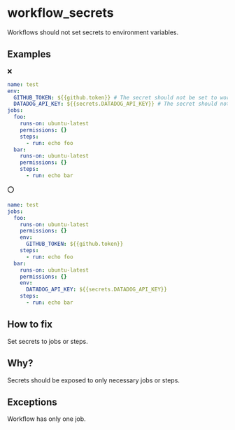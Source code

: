 # workflow_secrets

Workflows should not set secrets to environment variables.

## Examples

:x:

```yaml
name: test
env:
  GITHUB_TOKEN: ${{github.token}} # The secret should not be set to workflow's environment variables 
  DATADOG_API_KEY: ${{secrets.DATADOG_API_KEY}} # The secret should not be set to workflow's environment variables 
jobs:
  foo:
    runs-on: ubuntu-latest
    permissions: {}
    steps:
      - run: echo foo
  bar:
    runs-on: ubuntu-latest
    permissions: {}
    steps:
      - run: echo bar
```

:o:

```yaml
name: test
jobs:
  foo:
    runs-on: ubuntu-latest
    permissions: {}
    env:
      GITHUB_TOKEN: ${{github.token}}
    steps:
      - run: echo foo
  bar:
    runs-on: ubuntu-latest
    permissions: {}
    env:
      DATADOG_API_KEY: ${{secrets.DATADOG_API_KEY}}
    steps:
      - run: echo bar
```

## How to fix

Set secrets to jobs or steps.

## Why?

Secrets should be exposed to only necessary jobs or steps.

## Exceptions

Workflow has only one job.
